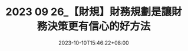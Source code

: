 ---
title: "2023 09 26_【財規】財務規劃是讓財務決策更有信心的好方法"
description: 
date: 2023-10-10T15:46:22+08:00
image: 
math: 
license: 
hidden: false
comments: true
draft: true
---
